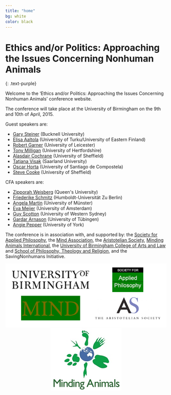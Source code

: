 ```yaml
---
title: "home"
bg: white
color: black
---
```


# Ethics and/or Politics: Approaching the Issues Concerning Nonhuman Animals
{: .text-purple}

Welcome to the ‘Ethics and/or Politics: Approaching the Issues Concerning Nonhuman Animals’ conference website.

The conference will take place at the University of Birmingham on the 9th and 10th of April, 2015.

Guest speakers are:

* [Gary Steiner](http://www.facstaff.bucknell.edu/gsteiner/) (Bucknell University)
* [Elisa Aaltola](http://uef.academia.edu/ElisaAaltola) (University of Turku/University of Eastern Finland)
* [Robert Garner](http://www2.le.ac.uk/departments/politics/people/rgarner) (University of Leicester)
* [Tony Milligan](http://researchprofiles.herts.ac.uk/portal/en/persons/tony-milligan%28d6ebc817-4a09-4785-a225-21c7ed32b653%29.html) (University of Hertfordshire)
* [Alasdair Cochrane](http://www.shef.ac.uk/politics/staff/alasdaircochrane) (University of Sheffield)
* [Tatjana Visak](http://tatjanavisak.com/) (Saarland University)
* [Oscar Horta](http://usc-es.academia.edu/OscarHorta) (University of Santiago de Compostela)
* [Steve Cooke](http://www.sheffield.ac.uk/politics/staff/stevecooke) (University of Sheffield)

CFA speakers are:

* [Zipporah Weisberg](http://www.queensu.ca/philosophy/People/postdocs.html) (Queen's University)
* [Friederike Schmitz](https://www.philosophie.hu-berlin.de/lehrbereiche/didaktik/personen/fschmitz/friederike-schmitz-zur-person?set_language=en&cl=en) (Humboldt-Universität Zu Berlin)
* [Angela Martin](https://uni-muenster.academia.edu/AngelaKMartin) (University of Münster)
* [Eva Meijer](http://www.uva.nl/en/about-the-uva/organisation/staff-members/content/m/e/e.r.meijer/e.r.meijer.html) (University of Amsterdam)
* [Guy Scotton](https://uws.academia.edu/GuyScotton) (University of Western Sydney)
* [Gardar Arnason](http://www.iegm.uni-tuebingen.de/index.php/11-institut/mitarbeiter/187-gardar-arnason) (University of Tübingen)
* [Angie Pepper](http://www.york.ac.uk/politics/people/angie-pepper) (University of York)

The conference is in association with, and supported by: the [Society for Applied Philosophy](http://www.appliedphil.org/view/index.html), the [Mind Association](http://www.mindassociation.org/), the [Aristotelian Society](https://www.aristoteliansociety.org.uk/), [Minding Animals International](http://mindinganimals.com/), the [University of Birmingham College of Arts and Law](http://www.birmingham.ac.uk/university/colleges/artslaw/index.aspx) and [School of Philosophy, Theology and Religion](http://www.birmingham.ac.uk/schools/ptr/index.aspx), and the SavingNonhumans Initiative.


<center><img src="/img/logos.png"></center>

<center><img src="/img/New Minding Animals Logo3.jpg"></center>

